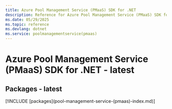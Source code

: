 ```yaml
---
title: Azure Pool Management Service (PMaaS) SDK for .NET
description: Reference for Azure Pool Management Service (PMaaS) SDK for .NET
ms.date: 05/29/2025
ms.topic: reference
ms.devlang: dotnet
ms.service: poolmanagementservice(pmaas)
---
```

# Azure Pool Management Service (PMaaS) SDK for .NET - latest
## Packages - latest
[!INCLUDE [packages](pool-management-service-(pmaas\)-index.md)]
